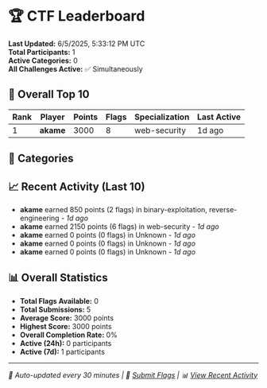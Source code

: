# 🏆 CTF Leaderboard

**Last Updated:** 6/5/2025, 5:33:12 PM UTC  
**Total Participants:** 1  
**Active Categories:** 0  
**All Challenges Active:** ✅ Simultaneously  

## 🥇 Overall Top 10

| Rank | Player | Points | Flags | Specialization | Last Active |
|------|--------|--------|-------|---------------|-------------|
| 1 | **akame** | 3000 | 8 | web-security | 1d ago |

## 🎯 Categories



## 📈 Recent Activity (Last 10)

- **akame** earned 850 points (2 flags) in binary-exploitation, reverse-engineering - *1d ago*
- **akame** earned 2150 points (6 flags) in web-security - *1d ago*
- **akame** earned 0 points (0 flags) in Unknown - *1d ago*
- **akame** earned 0 points (0 flags) in Unknown - *1d ago*
- **akame** earned 0 points (0 flags) in Unknown - *1d ago*

## 📊 Overall Statistics

- **Total Flags Available:** 0
- **Total Submissions:** 5
- **Average Score:** 3000 points
- **Highest Score:** 3000 points
- **Overall Completion Rate:** 0%
- **Active (24h):** 0 participants
- **Active (7d):** 1 participants

---
*🤖 Auto-updated every 30 minutes | 🚩 [Submit Flags](https://flags.mycyberplayground.xyz) | 📊 [View Recent Activity](recent-activity.md)*